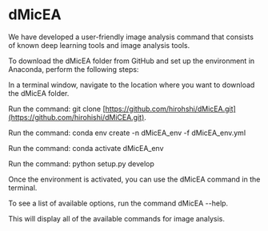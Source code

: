 # dMicEA
We have developed a user-friendly image analysis command that consists of known deep learning tools and image analysis tools.

To download the dMicEA folder from GitHub and set up the environment in Anaconda, perform the following steps:

In a terminal window, navigate to the location where you want to download the dMicEA folder.

Run the command: git clone [https://github.com/hirohshi/dMicEA.git](https://github.com/hirohishi/dMiCEA.git).

Run the command: conda env create -n dMicEA_env -f dMicEA_env.yml

Run the command: conda activate dMicEA_env

Run the command: python setup.py develop

Once the environment is activated, you can use the dMicEA command in the terminal. 

To see a list of available options, run the command dMicEA --help. 

This will display all of the available commands for image analysis.
